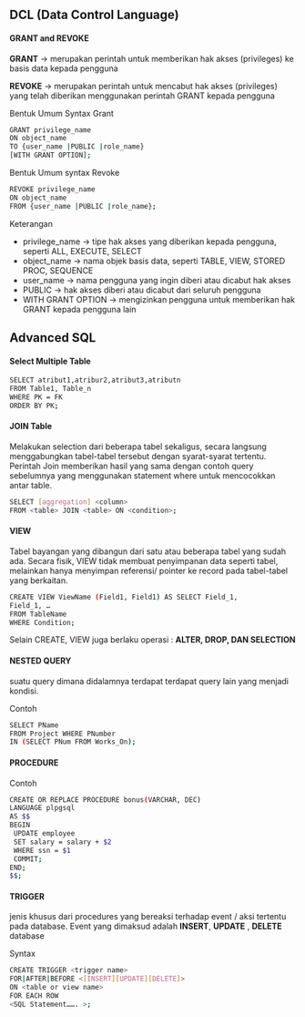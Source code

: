 ## DCL (Data Control Language)

#### GRANT and REVOKE

**GRANT** → merupakan perintah untuk memberikan hak akses (privileges) ke basis data kepada pengguna

**REVOKE** → merupakan perintah untuk mencabut hak akses (privileges) yang telah diberikan menggunakan perintah GRANT kepada pengguna

Bentuk Umum Syntax Grant
```bash
GRANT privilege_name
ON object_name
TO {user_name |PUBLIC |role_name}
[WITH GRANT OPTION];
```
Bentuk Umum syntax Revoke
```bash
REVOKE privilege_name
ON object_name
FROM {user_name |PUBLIC |role_name};
```
Keterangan
- privilege_name → tipe hak akses yang diberikan kepada pengguna, seperti ALL, EXECUTE, SELECT
- object_name → nama objek basis data, seperti TABLE, VIEW, STORED PROC, SEQUENCE
- user_name → nama pengguna yang ingin diberi atau dicabut hak akses
- PUBLIC → hak akses diberi atau dicabut dari seluruh pengguna
- WITH GRANT OPTION → mengizinkan pengguna untuk memberikan hak GRANT kepada pengguna lain

## Advanced SQL

#### Select Multiple Table

```bash
SELECT atribut1,atribur2,atribut3,atributn
FROM Table1, Table_n
WHERE PK = FK
ORDER BY PK;
```

#### JOIN Table

Melakukan selection dari beberapa tabel sekaligus, secara langsung menggabungkan tabel-tabel tersebut dengan syarat-syarat tertentu. Perintah Join memberikan hasil yang sama dengan contoh query sebelumnya yang menggunakan statement where untuk mencocokkan antar table.

```bash
SELECT [aggregation] <column>
FROM <table> JOIN <table> ON <condition>;
 ```
 
#### VIEW

Tabel bayangan yang dibangun dari satu atau beberapa tabel yang sudah ada. Secara fisik, VIEW tidak membuat penyimpanan data seperti 
tabel, melainkan hanya menyimpan referensi/ pointer ke record pada tabel-tabel yang berkaitan. 

```bash
CREATE VIEW ViewName (Field1, Field1) AS SELECT Field_1,
Field_1, …
FROM TableName
WHERE Condition;
```
Selain CREATE, VIEW juga berlaku operasi : **ALTER, DROP, DAN SELECTION**

#### NESTED QUERY
suatu query dimana didalamnya terdapat terdapat query lain yang menjadi kondisi.

Contoh
```bash
SELECT PName
FROM Project WHERE PNumber
IN (SELECT PNum FROM Works_On);
```
#### PROCEDURE
Contoh
```bash 
CREATE OR REPLACE PROCEDURE bonus(VARCHAR, DEC) 
LANGUAGE plpgsql
AS $$
BEGIN 
 UPDATE employee 
 SET salary = salary + $2
 WHERE ssn = $1
 COMMIT;
END;
$$;
```
#### TRIGGER
jenis khusus dari procedures yang bereaksi terhadap event / aksi tertentu pada database. 
Event yang dimaksud adalah  **INSERT**, **UPDATE** , **DELETE** database 

Syntax 
```bash
CREATE TRIGGER <trigger name>
FOR|AFTER|BEFORE <[INSERT][UPDATE][DELETE]>
ON <table or view name>
FOR EACH ROW
<SQL Statement……. >;
```
